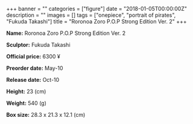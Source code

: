 +++
banner = ""
categories = ["figure"]
date = "2018-01-05T00:00:00Z"
description = ""
images = []
tags = ["onepiece", "portrait of pirates", "Fukuda Takashi"]
title = "Roronoa Zoro P.O.P Strong Edition Ver. 2"
+++

**Name:** Roronoa Zoro P.O.P Strong Edition Ver. 2

**Sculptor:** Fukuda Takashi

**Official price:** 6300 ¥

**Preorder date:** May-10

**Release date:** Oct-10

**Height:** 23 (cm)

**Weight:** 540 (g)

**Box size:** 28.3 x 21.3 x 12.1 (cm)
